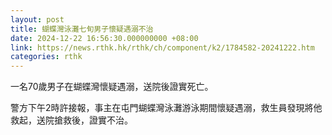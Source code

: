 ```yaml
---
layout: post
title: 蝴蝶灣泳灘七旬男子懷疑遇溺不治
date: 2024-12-22 16:56:30.000000000 +08:00
link: https://news.rthk.hk/rthk/ch/component/k2/1784582-20241222.htm
categories: rthk
---
```


一名70歲男子在蝴蝶灣懷疑遇溺，送院後證實死亡。

警方下午2時許接報，事主在屯門蝴蝶灣泳灘游泳期間懷疑遇溺，救生員發現將他救起，送院搶救後，證實不治。
